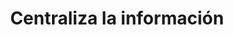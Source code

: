 ---
id: 6
icon: google-circles-extended-icon
title: Centraliza la información
description: 'Las herramientas web permiten mantener toda la información de la empresa en un único lugar seguro y de fácil acceso: la nube.'
---
